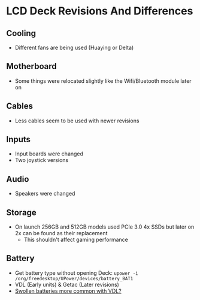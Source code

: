 # LCD Deck Revisions And Differences

## Cooling
- Different fans are being used (Huaying or Delta)

## Motherboard
- Some things were relocated slightly like the Wifi/Bluetooth module later on

## Cables
- Less cables seem to be used with newer revisions

## Inputs
- Input boards were changed
- Two joystick versions

## Audio
- Speakers were changed

## Storage
- On launch 256GB and 512GB models used PCIe 3.0 4x SSDs but later on 2x can be found as their replacement
    - This shouldn't affect gaming performance

## Battery
- Get battery type without opening Deck: ```upower -i /org/freedesktop/UPower/devices/battery_BAT1```
- VDL (Early units) & Getac (Later revisions)
- [Swollen batteries more common with VDL?](https://www.reddit.com/r/SteamDeck/comments/1hr8foe/battery_issue_poll_for_lcd_folks_do_you_have_a/)